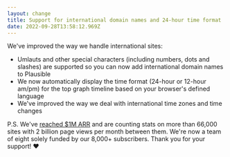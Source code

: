 ```yaml
---
layout: change
title: Support for international domain names and 24-hour time format
date: 2022-09-28T13:58:12.969Z
---
```

We've improved the way we handle international sites:

* Umlauts and other special characters (including numbers, dots and slashes) are supported so you can now add international domain names to Plausible
* We now automatically display the time format (24-hour or 12-hour am/pm) for the top graph timeline based on your browser's defined language
* We've improved the way we deal with international time zones and time changes

P.S. We've [reached $1M ARR](https://plausible.io/blog/open-source-saas) and are counting stats on more than 66,000 sites with 2 billion page views per month between them. We're now a team of eight solely funded by our 8,000+ subscribers. Thank you for your support! ❤️